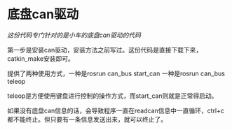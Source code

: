 # 底盘can驱动

*这份代码专门针对的是小车的底盘can驱动的代码*

第一步是安装can驱动，安装方法之前写过。这份代码是直接下载下来，catkin_make安装即可。

提供了两种使用方式，一种是rosrun can_bus start_can   一种是rosrun can_bus teleop

teleop是方便使用键盘进行控制的操作方式，而start_can则就是正常得启动。

如果没有底盘can信息的话，会导致程序一直在readcan信息中一直循环，ctrl+c都不能终止。但只要有一条信息发送出来，就可以终止了。



